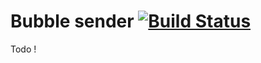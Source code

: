 Bubble sender [![Build Status](https://travis-ci.org/mlapeyre/bubbleSender.svg?branch=master)](https://travis-ci.org/mlapeyre/bubbleSender)
=========

Todo !
